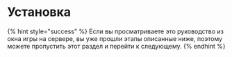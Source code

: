 # Установка

{% hint style="success" %}
Если вы просматриваете это руководство из окна игры на сервере, вы уже прошли этапы описанные ниже, поэтому можете пропустить этот раздел и перейти к следующему.
{% endhint %}



